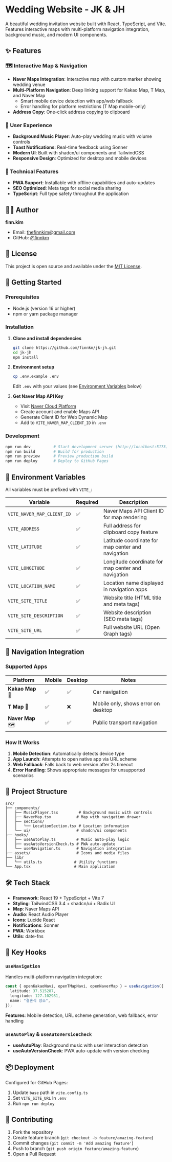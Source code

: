 # Wedding Website - JK & JH

A beautiful wedding invitation website built with React, TypeScript, and Vite. Features interactive maps with multi-platform navigation integration, background music, and modern UI components.

## ✨ Features

### 🗺️ Interactive Map & Navigation

- **Naver Maps Integration**: Interactive map with custom marker showing wedding venue
- **Multi-Platform Navigation**: Deep linking support for Kakao Map, T Map, and Naver Map
  - Smart mobile device detection with app/web fallback
  - Error handling for platform restrictions (T Map mobile-only)
- **Address Copy**: One-click address copying to clipboard

### 🎵 User Experience

- **Background Music Player**: Auto-play wedding music with volume controls
- **Toast Notifications**: Real-time feedback using Sonner
- **Modern UI**: Built with shadcn/ui components and TailwindCSS
- **Responsive Design**: Optimized for desktop and mobile devices

### 🚀 Technical Features

- **PWA Support**: Installable with offline capabilities and auto-updates
- **SEO Optimized**: Meta tags for social media sharing
- **TypeScript**: Full type safety throughout the application

## 👨‍💻 Author

**finn.kim**

- Email: [thefinnkim@gmail.com](mailto:thefinnkim@gmail.com)
- GitHub: [@finnkm](https://github.com/finnkm)

## 📄 License

This project is open source and available under the [MIT License](LICENSE).

## 🚀 Getting Started

### Prerequisites

- Node.js (version 16 or higher)
- npm or yarn package manager

### Installation

1. **Clone and install dependencies**

   ```bash
   git clone https://github.com/finnkm/jk-jh.git
   cd jk-jh
   npm install
   ```

2. **Environment setup**

   ```bash
   cp .env.example .env
   ```

   Edit `.env` with your values (see [Environment Variables](#-environment-variables) below)

3. **Get Naver Map API Key**
   - Visit [Naver Cloud Platform](https://www.ncloud.com/)
   - Create account and enable Maps API
   - Generate Client ID for Web Dynamic Map
   - Add to `VITE_NAVER_MAP_CLIENT_ID` in `.env`

### Development

```bash
npm run dev          # Start development server (http://localhost:5173)
npm run build        # Build for production
npm run preview      # Preview production build
npm run deploy       # Deploy to GitHub Pages
```

## 🔧 Environment Variables

All variables must be prefixed with `VITE_`:

| Variable                   | Required | Description                                        |
| -------------------------- | -------- | -------------------------------------------------- |
| `VITE_NAVER_MAP_CLIENT_ID` | ✅       | Naver Maps API Client ID for map rendering         |
| `VITE_ADDRESS`             | ✅       | Full address for clipboard copy feature            |
| `VITE_LATITUDE`            | ✅       | Latitude coordinate for map center and navigation  |
| `VITE_LONGITUDE`           | ✅       | Longitude coordinate for map center and navigation |
| `VITE_LOCATION_NAME`       | ✅       | Location name displayed in navigation apps         |
| `VITE_SITE_TITLE`          | ✅       | Website title (HTML title and meta tags)           |
| `VITE_SITE_DESCRIPTION`    | ✅       | Website description (SEO meta tags)                |
| `VITE_SITE_URL`            | ✅       | Full website URL (Open Graph tags)                 |

## 📱 Navigation Integration

### Supported Apps

| Platform         | Mobile | Desktop | Notes                               |
| ---------------- | ------ | ------- | ----------------------------------- |
| **Kakao Map** 🚗 | ✅     | ✅      | Car navigation                      |
| **T Map** 🚙     | ✅     | ❌      | Mobile only, shows error on desktop |
| **Naver Map** 🗺️ | ✅     | ✅      | Public transport navigation         |

### How It Works

1. **Mobile Detection**: Automatically detects device type
2. **App Launch**: Attempts to open native app via URL scheme
3. **Web Fallback**: Falls back to web version after 2s timeout
4. **Error Handling**: Shows appropriate messages for unsupported scenarios

## 📁 Project Structure

```
src/
├── components/
│   ├── MusicPlayer.tsx         # Background music with controls
│   ├── NaverMap.tsx           # Map with navigation drawer
│   ├── sections/
│   │   └── LocationSection.tsx # Location information
│   └── ui/                    # shadcn/ui components
├── hooks/
│   ├── useAutoPlay.ts         # Music auto-play logic
│   ├── useAutoVersionCheck.ts # PWA auto-update
│   └── useNavigation.ts       # Navigation integration
├── assets/                    # Icons and media files
├── lib/
│   └── utils.ts              # Utility functions
└── App.tsx                   # Main application
```

## 🛠️ Tech Stack

- **Framework**: React 19 + TypeScript + Vite 7
- **Styling**: TailwindCSS 3.4 + shadcn/ui + Radix UI
- **Map**: Naver Maps API
- **Audio**: React Audio Player
- **Icons**: Lucide React
- **Notifications**: Sonner
- **PWA**: Workbox
- **Utils**: date-fns

## 🧩 Key Hooks

### `useNavigation`

Handles multi-platform navigation integration:

```typescript
const { openKakaoNavi, openTMapNavi, openNaverMap } = useNavigation({
  latitude: 37.515287,
  longitude: 127.102981,
  name: "결혼식 장소",
});
```

**Features**: Mobile detection, URL scheme generation, web fallback, error handling

### `useAutoPlay` & `useAutoVersionCheck`

- **useAutoPlay**: Background music with user interaction detection
- **useAutoVersionCheck**: PWA auto-update with version checking

## 📦 Deployment

Configured for GitHub Pages:

1. Update `base` path in `vite.config.ts`
2. Set `VITE_SITE_URL` in `.env`
3. Run `npm run deploy`

## 🤝 Contributing

1. Fork the repository
2. Create feature branch (`git checkout -b feature/amazing-feature`)
3. Commit changes (`git commit -m 'Add amazing feature'`)
4. Push to branch (`git push origin feature/amazing-feature`)
5. Open a Pull Request

